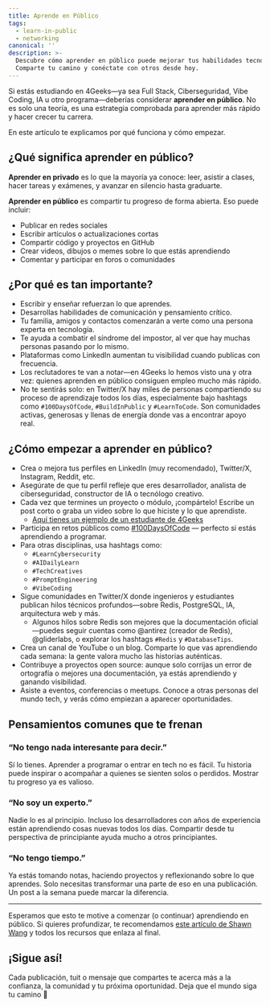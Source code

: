 ```yaml
---
title: Aprende en Público
tags:
  - learn-in-public
  - networking
canonical: ''
description: >-
  Descubre cómo aprender en público puede mejorar tus habilidades tecnológicas y tu carrera profesional.
  Comparte tu camino y conéctate con otros desde hoy.
---
```


Si estás estudiando en 4Geeks—ya sea Full Stack, Ciberseguridad, Vibe Coding, IA u otro programa—deberías considerar **aprender en público**. No es solo una teoría, es una estrategia comprobada para aprender más rápido y hacer crecer tu carrera.

En este artículo te explicamos por qué funciona y cómo empezar.

## ¿Qué significa aprender en público?

**Aprender en privado** es lo que la mayoría ya conoce: leer, asistir a clases, hacer tareas y exámenes, y avanzar en silencio hasta graduarte.

**Aprender en público** es compartir tu progreso de forma abierta. Eso puede incluir:

- Publicar en redes sociales
- Escribir artículos o actualizaciones cortas
- Compartir código y proyectos en GitHub
- Crear videos, dibujos o memes sobre lo que estás aprendiendo
- Comentar y participar en foros o comunidades

## ¿Por qué es tan importante?

- Escribir y enseñar refuerzan lo que aprendes.
- Desarrollas habilidades de comunicación y pensamiento crítico.
- Tu familia, amigos y contactos comenzarán a verte como una persona experta en tecnología.
- Te ayuda a combatir el síndrome del impostor, al ver que hay muchas personas pasando por lo mismo.
- Plataformas como LinkedIn aumentan tu visibilidad cuando publicas con frecuencia.
- Los reclutadores te van a notar—en 4Geeks lo hemos visto una y otra vez: quienes aprenden en público consiguen empleo mucho más rápido.
- No te sentirás solo: en Twitter/X hay miles de personas compartiendo su proceso de aprendizaje todos los días, especialmente bajo hashtags como `#100DaysOfCode`, `#BuildInPublic` y `#LearnToCode`. Son comunidades activas, generosas y llenas de energía donde vas a encontrar apoyo real.

## ¿Cómo empezar a aprender en público?

- Crea o mejora tus perfiles en LinkedIn (muy recomendado), Twitter/X, Instagram, Reddit, etc.
- Asegúrate de que tu perfil refleje que eres desarrollador, analista de ciberseguridad, constructor de IA o tecnólogo creativo.
- Cada vez que termines un proyecto o módulo, ¡compártelo! Escribe un post corto o graba un video sobre lo que hiciste y lo que aprendiste.
  - [Aquí tienes un ejemplo de un estudiante de 4Geeks](https://www.linkedin.com/feed/update/urn:li:activity:6750086679345815552/)
- Participa en retos públicos como [#100DaysOfCode](https://www.100daysofcode.com/) — perfecto si estás aprendiendo a programar.
- Para otras disciplinas, usa hashtags como:
  - `#LearnCybersecurity`
  - `#AIDailyLearn`
  - `#TechCreatives`
  - `#PromptEngineering`
  - `#VibeCoding`
- Sigue comunidades en Twitter/X donde ingenieros y estudiantes publican hilos técnicos profundos—sobre Redis, PostgreSQL, IA, arquitectura web y más.
  - Algunos hilos sobre Redis son mejores que la documentación oficial—puedes seguir cuentas como @antirez (creador de Redis), @gliderlabs, o explorar los hashtags `#Redis` y `#DatabaseTips`.
- Crea un canal de YouTube o un blog. Comparte lo que vas aprendiendo cada semana: la gente valora mucho las historias auténticas.
- Contribuye a proyectos open source: aunque solo corrijas un error de ortografía o mejores una documentación, ya estás aprendiendo y ganando visibilidad.
- Asiste a eventos, conferencias o meetups. Conoce a otras personas del mundo tech, y verás cómo empiezan a aparecer oportunidades.

## Pensamientos comunes que te frenan

### “No tengo nada interesante para decir.”

Sí lo tienes. Aprender a programar o entrar en tech no es fácil. Tu historia puede inspirar o acompañar a quienes se sienten solos o perdidos. Mostrar tu progreso ya es valioso.

### “No soy un experto.”

Nadie lo es al principio. Incluso los desarrolladores con años de experiencia están aprendiendo cosas nuevas todos los días. Compartir desde tu perspectiva de principiante ayuda mucho a otros principiantes.

### “No tengo tiempo.”

Ya estás tomando notas, haciendo proyectos y reflexionando sobre lo que aprendes. Solo necesitas transformar una parte de eso en una publicación. Un post a la semana puede marcar la diferencia.

---

Esperamos que esto te motive a comenzar (o continuar) aprendiendo en público. Si quieres profundizar, te recomendamos [este artículo de Shawn Wang](https://www.swyx.io/learn-in-public/) y todos los recursos que enlaza al final.

## ¡Sigue así!

Cada publicación, tuit o mensaje que compartes te acerca más a la confianza, la comunidad y tu próxima oportunidad. Deja que el mundo siga tu camino 🚀
